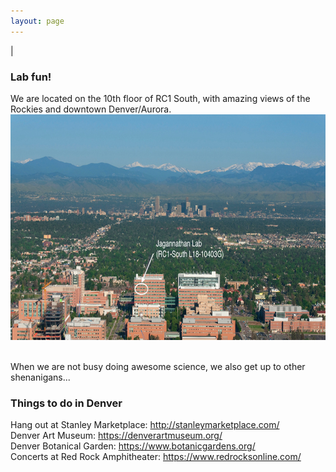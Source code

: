 ```yaml
---
layout: page
---
```

|

### Lab fun!   
We are located on the 10th floor of RC1 South, with amazing views of the Rockies and downtown Denver/Aurora. 
<br>
<img src="/img/anschutz-picture.jpeg" style="width:750px !important;height:361px !important;" />
<br>
<br>

When we are not busy doing awesome science, we also get up to other shenanigans...

<script src="https://cdn.jsdelivr.net/npm/publicalbum@latest/embed-ui.min.js" async></script>
<div class="pa-gallery-player-widget" style="width:100%; height:480px; display:none;"
  data-link="https://photos.app.goo.gl/ngKCBxLvxAdN935JA"
  data-title="lab-fun"
  data-description="23 new photos added to shared album">
  <img data-src="https://lh3.googleusercontent.com/HFKxZZs9B7jkV7j1INiePeclFwQ-pTNPtqSuazk1AADMQyS8HCj1JAErKDSYE1E2ye2SLxYHgH_r9O5icPnx_QJz9yJv06CrIhM5nFwf2kmRNZeA1t-JqgEoIZnxq-i2yxkeRRZ2Ig=w1920-h1080" src="" alt="" />
  <img data-src="https://lh3.googleusercontent.com/4c0EfCPguO2opYK7PZfC_3YvwHPwl6mFfD1HkSQTt_nCO8iAPFOy12CdAz1LTZC1TURWgz1f77mXtP3kFTTjliviuEKO85RDr2pet7uAp9zeDb9RGhzWeK5D9qi94SY42Rf23xN3Lg=w1920-h1080" src="" alt="" />
  <img data-src="https://lh3.googleusercontent.com/7B3g085XAtGHhS2Nn5AIlTzkadBpVxGfxXtyLja3_icrohs98Xkwby9hSBj44jVMLzE7-Ym3B8zeOAI1TVoLvLnweOQzTSVQomhQpWvSEj36cIt2saKfE_xcdU2p56E2G-kqWQRhZQ=w1920-h1080" src="" alt="" />
  <img data-src="https://lh3.googleusercontent.com/IP8SCUfgc6oYisjZm443Q4lXhgvNxadxhp5NGGFTQyWEows1EEqilkJKrbZx6z7prh6Wz3MR0JmTsffLVHl0swE7Eq_wHdIwAG6jpnWVRrH9Yuwoe9wtaWkkOoL7AtTndyeH-U4wzA=w1920-h1080" src="" alt="" />
  <img data-src="https://lh3.googleusercontent.com/3WFMj8n4-SrxX-2fGpwJsDZENqjXhXSIc9e-xqZ_jY4G1VbR2CUg5XZAO_YIax-c2sx7K684kG0KLvMtFEzUFew2WcsKjzmxPBu6oKhKwIG5Kpa9scsG5ghnFj5zGXyzhjLtSQswOA=w1920-h1080" src="" alt="" />
  <img data-src="https://lh3.googleusercontent.com/SxhdsMoEI-JxW_vNjdnPs4CEOq8OjHCRNHqCWSPtnUPrubhmMlNhqySSdhYKaTuP3VOF3cEQXgfZNao2_BDIqBk7LlFW9EpvD6bPTBY9A8iJgvWKSIL6_Picw79KVA2Xy9b6_ZhbXg=w1920-h1080" src="" alt="" />
  <img data-src="https://lh3.googleusercontent.com/8vPD9bAklMpduCbyscegthNTlzjfwRCCRKjrcdIhENq5mQzguziWNYtwlgamx9RmMI2qpHaVvShgDKwrIOsLtcGpv4ALaYfhywkuNVvDWX4OEXfwPsrKUZw16TWvfTFgyAdz-Iz7Dw=w1920-h1080" src="" alt="" />
  <img data-src="https://lh3.googleusercontent.com/_114PhFFJN2fO95TKsFAuVBP-VicmqkQyJQmBCKBsvTaqN_rrLls2bNwWpuFlKWo7ck77WiRK88nGqTiM6xavss8pF4KU3GeRQLa5Ey3S5Q9uaHbqtIpgFevRc7w-9JvsC6JnVQHog=w1920-h1080" src="" alt="" />
  <img data-src="https://lh3.googleusercontent.com/gVoKZEwzSLZ9EFwQ-LGsZLGga9fQC8o9xsOPu8UboVeuvA0LCze-n-sdI2j25cKfIMW6mIxVkfmC83saDn44UkmIDO59Jf1EnFk3mwDA-neVQYHTpNpec-pKkiRajUTQ60kDxKu1YQ=w1920-h1080" src="" alt="" />
  <img data-src="https://lh3.googleusercontent.com/hAhALyN2B4tuwXITRmUmCZKbjhMTfDV01p2onN5nrrJyq7VreHI_SVSWHPnDorFQxJc7CxUV9tdF-8gAx8Eaj_2YUdMwmmzWhR9unC4Of6WMQHiCjwYBsCw2l6igdxay_0vfcTmeAQ=w1920-h1080" src="" alt="" />
  <img data-src="https://lh3.googleusercontent.com/rNGXtW5NpdwGodBhQ4AZy-W5M4PQn3k_h56lyi61x0yRzygm0Cq5zi4Qfh9Sk1xVh6Fu6GyWR5FSFkXvMT7o6l_kcScuv0UlFwsPPZgItFsSHWZf9f15llK19kZkWr8C78kOC24TcQ=w1920-h1080" src="" alt="" />
  <img data-src="https://lh3.googleusercontent.com/qxuWSYMYCNRJm9Tz1AEW2ULnIwO7Fswumnr_NYOVONAwxkbRw0WPc0eZrTPiSALiHkfo83NFK9ZlQ5Cpk_dTtLXzcZsAe5v7R5SpV_RK8L2VyUF1dbNnzq665ptImYF-8Z8Zk0-UFA=w1920-h1080" src="" alt="" />
  <img data-src="https://lh3.googleusercontent.com/2wi-_zEjI5LaO9qLF3ShwfmSIJw73DDGra7t66qSd4jwpMFmVMqESi5gfFL3KGyDyKnOO4GU1CE3wDT5RAMDUPrJx9faYWE4PvUyJZ2y19xqm7wBSrzvMHmF0m2gsNyvtWPLwpEtNg=w1920-h1080" src="" alt="" />
  <img data-src="https://lh3.googleusercontent.com/i5ohheX8U2peM8jGGEJYT1S29NmSgurt2Yarw5YumAsg4XQ-7VDgbQ_bAMIk7VcJpunHiYQLyBsccV8Nm5bZSkxRz78prU8W_8q6GbWao2YaQdTLUydphKU0BX41SIpPPRnc1o2amg=w1920-h1080" src="" alt="" />
  <img data-src="https://lh3.googleusercontent.com/eaU54js7iBTTorshqVPg010jGPOffP5IR2-EiNfbTvjrCUxUJeUoVXcle3ELCL1NbVay1p6307Ln3ASIAod4EZsJc95_zlCC3lySAP7S6wqzNXrKC-y9EroSuXvZXJHntKoVnQUu2Q=w1920-h1080" src="" alt="" />
  <img data-src="https://lh3.googleusercontent.com/Gsy_MxGUrQhOhJj7ESmJcJ-H3qh32uGPVgeSs5D4Mi_-_GZo4bMbrQZ8yRXtQLkabdUoHjAExLkhJhR5GNgWGgMw888LFAF3xWIzDQLeZrJoHqtX5CpMniddEW17rLoj4J6BgW5ljA=w1920-h1080" src="" alt="" />
  <img data-src="https://lh3.googleusercontent.com/dNDJNaygwztPnLQx2j0TKC3tTJPdX1Y2RVkdES_zBsh5pjLtwhrJUd-SHFg2ifK4H5py4BovlUaDFkmfvs54jZAXDrAjIe98oEfhNQZzouIncvaZyQ50End5MaFzonzfN4_ck_LJTQ=w1920-h1080" src="" alt="" />
  <img data-src="https://lh3.googleusercontent.com/6ETiBbIDeOT8w_NZZbgVbQPelO0d0XHOtzPDvvjZU14MGJ9oPsGWysuH2x2mfqTnnyMdzLZG_Tgh_XibgQMw6i-t3kKPd27kmCC94lfMhYuFnQGoPTBUeYMgGZ1pBquIIry0dQVxcQ=w1920-h1080" src="" alt="" />
  <img data-src="https://lh3.googleusercontent.com/qrtuYmA3KYdJvGgot0iBnupnzd0yKV1oQE6fOeNGgEQSu0xiXvmmwJVkjeMNj-4uZyek76I1X_-3jKRm8GNGrB2WcpzV_jJYOAjgaTgMsGFF3kOiim16AszvBxr914ooBVew4YdgPg=w1920-h1080" src="" alt="" />
  <img data-src="https://lh3.googleusercontent.com/5ole-bI_TAW_0VgjJb9YmdumWpQS4qOVcmt5yr0O0eY9n_mSE8BrLHfEvohijyFgzdFryjA4T_0k7VdKZXQ8z12YQ-5GTDi_l04jRmwfdCkb6r3EV1uL48mwa5dnlr9pak9l8-CxkA=w1920-h1080" src="" alt="" />
  <img data-src="https://lh3.googleusercontent.com/Zo_PByfC0fI3C3NS32Sn6o9K-XE_9y1qn6Q40pqS9XpaWnXPCqTOqHf6ueRqxJT_PhiIDqISSaFLdgCsXqdnfRSlbYGzaaFNFKPq-ZIyYh5qLNA0oBZ4j93225JRZWFIHdPTekrPyQ=w1920-h1080" src="" alt="" />
  <img data-src="https://lh3.googleusercontent.com/rrfwbhzcVPdvzVZV87je7mwT71OsjHAViNTg3ERs9Vd0nkhfk3TjX0oTNpzAfxfSVJkM-9tLYfF0E_cwWzx671_W-3bC50qw-gFV0TRRXjG1QJHKGgKlyfWw3h3X6jJLBa0Z4bo8XA=w1920-h1080" src="" alt="" />
  <img data-src="https://lh3.googleusercontent.com/hgac4uoZaNd4XKhhTuknFUvFyI_sNhDLXhAzbPV8vtHJXHXSrxkI7voSIKIHBzupgZnoFZzRG8Xg5cFQzVwQbViJQsb0wpDvvDmJcfDIO9Y4SzyWtqM5y1ZAfqXyj4lv8KOAbr4VPw=w1920-h1080" src="" alt="" />
</div>

### Things to do in Denver

Hang out at Stanley Marketplace: http://stanleymarketplace.com/ <br>
Denver Art Museum: https://denverartmuseum.org/ <br>
Denver Botanical Garden: https://www.botanicgardens.org/ <br>
Concerts at Red Rock Amphitheater: https://www.redrocksonline.com/ <br>
